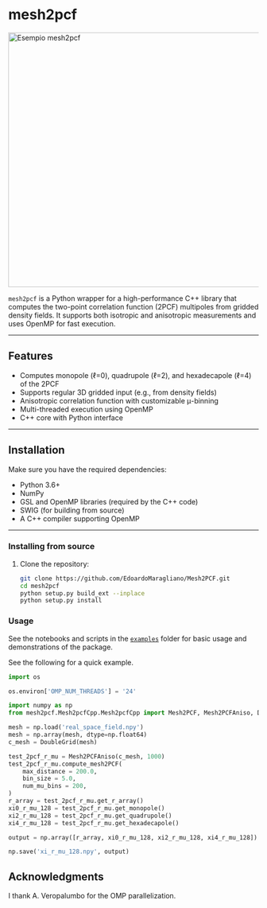 # mesh2pcf

<img src="ChatGPT Image 15 set 2025, 13_14_21.png" alt="Esempio mesh2pcf" width="1024" height="512">


`mesh2pcf` is a Python wrapper for a high-performance C++ library that computes the two-point correlation function (2PCF) multipoles from gridded density fields. It supports both isotropic and anisotropic measurements and uses OpenMP for fast execution.

---

## Features

- Computes monopole (ℓ=0), quadrupole (ℓ=2), and hexadecapole (ℓ=4) of the 2PCF
- Supports regular 3D gridded input (e.g., from density fields)
- Anisotropic correlation function with customizable μ-binning
- Multi-threaded execution using OpenMP
- C++ core with Python interface


---

## Installation

Make sure you have the required dependencies:

- Python 3.6+
- NumPy
- GSL and OpenMP libraries (required by the C++ code)
- SWIG (for building from source)
- A C++ compiler supporting OpenMP

---

### Installing from source

1. Clone the repository:
   ```bash
   git clone https://github.com/EdoardoMaragliano/Mesh2PCF.git
   cd mesh2pcf
   python setup.py build_ext --inplace
   python setup.py install
   ```

### Usage

See the notebooks and scripts in the [`examples`](examples) folder for basic usage and demonstrations of the package.

See the following for a quick example.

```python
import os

os.environ['OMP_NUM_THREADS'] = '24'

import numpy as np
from mesh2pcf.Mesh2pcfCpp.Mesh2pcfCpp import Mesh2PCF, Mesh2PCFAniso, DoubleVector, DoubleVectorVector, DoubleGrid

mesh = np.load('real_space_field.npy')
mesh = np.array(mesh, dtype=np.float64)
c_mesh = DoubleGrid(mesh)

test_2pcf_r_mu = Mesh2PCFAniso(c_mesh, 1000)
test_2pcf_r_mu.compute_mesh2PCF(
    max_distance = 200.0,
    bin_size = 5.0,
    num_mu_bins = 200,
)
r_array = test_2pcf_r_mu.get_r_array()
xi0_r_mu_128 = test_2pcf_r_mu.get_monopole()
xi2_r_mu_128 = test_2pcf_r_mu.get_quadrupole()
xi4_r_mu_128 = test_2pcf_r_mu.get_hexadecapole()

output = np.array([r_array, xi0_r_mu_128, xi2_r_mu_128, xi4_r_mu_128])

np.save('xi_r_mu_128.npy', output)
```

## Acknowledgments
I thank A. Veropalumbo for the OMP parallelization.
